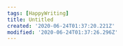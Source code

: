 ```yaml
---
tags: [HappyWriting]
title: Untitled
created: '2020-06-24T01:37:20.221Z'
modified: '2020-06-24T01:37:26.296Z'
---
```



